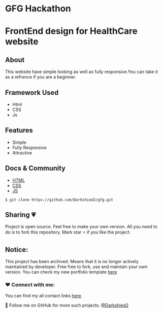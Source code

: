 # GFG Hackathon
# FrontEnd design for HealthCare website
## About
This website have simple looking as well as fully responsive.You can take it as a refrence if you are a beginner.
        
## Framework Used
- Html 
- CSS 
- Js 

## Features

  * Simple 
  * Fully Responsive
  * Attractive

## Docs & Community

  * [HTML](https://developer.mozilla.org/en-US/docs/Web/HTML) 
  * [CSS](https://developer.mozilla.org/en-US/docs/Web/CSS) 
  * [JS](https://developer.mozilla.org/en-US/docs/Web/JavaScript) 
  

```console
$ git clone https://github.com/Darkshied2/gfg.git
```

  
  ## Sharing 💗

Project is open source. Feel free to make your own version. All you need to do is to fork this repository. Mark star ⭐ if you like the project.

## Notice:

This project has been archived. Means that it is no longer actively maintained by developer. Free free to fork, use and maintain your own version. You can check my new portfolio template [here](https://github.com/Darkshied2/)
### ❤️ Connect with me:

You can find my all contact links [here](#).

💙 Follow me on GitHub for more such projects. [@Darkshied2](https://harshkumar.vercel.app)

